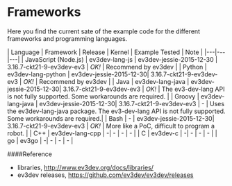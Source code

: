 
# Frameworks
Here you find the current sate of the example code for the different frameworks and programming languages.

|  Language | Framework  | Release | Kernel | Example Tested  | Note |
|---|---|---|
| JavaScript (Node.js)  | ev3dev-lang-js  | ev3dev-jessie-2015-12-30 | 3.16.7-ckt21-9-ev3dev-ev3 | _OK!_  | Recommend by ev3dev |
|  Python |  ev3dev-lang-python | ev3dev-jessie-2015-12-30| 3.16.7-ckt21-9-ev3dev-ev3 | _OK!_ | Recommend by ev3dev |
|  Java |  ev3dev-lang-java | ev3dev-jessie-2015-12-30| 3.16.7-ckt21-9-ev3dev-ev3 | _OK!_ | The ev3-dev-lang API is not fully supported. Some workarounds are required. |
|  Groovy |  ev3dev-lang-java | ev3dev-jessie-2015-12-30| 3.16.7-ckt21-9-ev3dev-ev3 | - | Uses the ev3dev-lang-java package. The ev3-dev-lang API is not fully supported. Some workarounds are required.|
|  Bash |  - | ev3dev-jessie-2015-12-30| 3.16.7-ckt21-9-ev3dev-ev3 | _OK!_ | More like a PoC, difficult to program a robot. | 
|  C++ |  ev3dev-lang-cpp |  -| - | - | - |
|  C |  ev3dev-c |  -| - | - | - |
|  go |  ev3go |  -| - | - | - |


 
 
####Reference
- libraries, http://www.ev3dev.org/docs/libraries/
- ev3dev releases, https://github.com/ev3dev/ev3dev/releases

